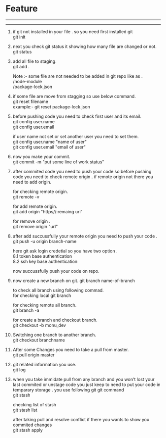 # Feature
--------------------
--------------------

1. if git not installed in your file . so you need first installed git<br>
    git init

2. next you check git status it showing how many file are changed or not.<br>
    git status 

3. add all file to staging.<br>
    git add .

    Note :- some file are not needed to be added in git repo like as .<br>
    /node-module <br>
    /package-lock.json

4. if some file are move from stagging so use below command.<br>
   git reset filename<br>
   example:- git reset package-lock.json

5. before pushing code you need to check first user and its email.<br>
    git config user.name<br>
    git config user.email

    if user name not set or set another user you need to set them.<br>
    git config user.name "name of user"<br>
    git config user.email "email of user"

6. now you make your commit.<br>
    git commit -m "put some line of work status"

7. after commited code you need to push your code so before pushing code you need to check
   remote origin . if remote origin not there you need to add origin.<br>

   for checking remote origin.<br>
   git remote -v

   for add remote origin.<br>
   git add origin "https//:remaing url"

   for remove origin .<br>
   git remove origin "url" 

8. after add succussfully your remote origin you need to push your code .<br>
   git push -u origin branch-name 

   here git ask login credetial so you have two option .<br>
   8.1 token base authentication<br>
   8.2 ssh key base authentication

   now succussfully push your code on repo.<br>

9. now create a new branch on git.
    git branch name-of-branch

    to check all branch using following commad.<br>
    for checking local 
    git branch

    for checking remote all branch.<br>
    git branch -a

    for create a branch and checkout branch.<br>
    git checkout -b monu_dev

10. Switching one branch to another branch.<br>
    git checkout branchname

11. After some Changes you need to take a pull from master.<br>
    git pull origin master

12. git related information you use.<br>
    git log

13. when you take immidate pull from any branch and you won't lost your last commited or unstage
    code you just keep to need to put your code in temparary storage . you use following git 
    git command<br>
    git stash<br>

    checking list of stash<br>
    git stash list<br>

    after taking pull and resolve conflict if there you wants to show you commited changes<br>
    git stash apply


